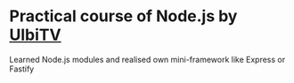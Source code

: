 # Practical course of Node.js by [UlbiTV](https://www.youtube.com/watch?v=243pQXC5Ebs)

Learned Node.js modules and realised own mini-framework like Express or Fastify
